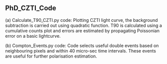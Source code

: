 ## PhD_CZTI_Code

(a) Calculate_T90_CZTI.py code:
Plotting CZTI light curve, the background subtraction is carried out using quadratic function. T90 is calculated using a cumulative counts plot and errors are estimated by propagating Poissonian error on a basic lightcurve.

(b) Compton_Events.py code:
Code selects useful double events based on neighbouring pixels and within 40 micro-sec time intervals. These events are useful for further polarisation estimation.
 
